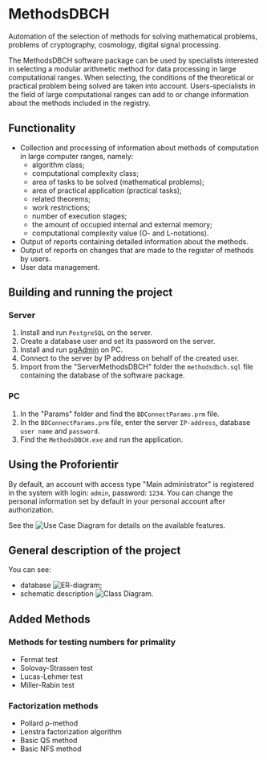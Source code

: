# MethodsDBCH
Automation of the selection of methods for solving mathematical problems, problems of cryptography, cosmology, digital signal processing.

The MethodsDBCH software package can be used by specialists interested in selecting a modular arithmetic method for data processing in large computational ranges. When selecting, the conditions of the theoretical or practical problem being solved are taken into account. Users-specialists in the field of large computational ranges can add to or change information about the methods included in the registry.
## Functionality
- Сollection and processing of information about methods of computation in large computer ranges, namely:
  - algorithm class;
  - computational complexity class;
  - area of tasks to be solved (mathematical problems);
  - area of practical application (practical tasks);
  - related theorems;
  - work restrictions;
  - number of execution stages;
  - the amount of occupied internal and external memory;
  - computational complexity value (O- and L-notations).
- Output of reports containing detailed information about the methods.
- Output of reports on changes that are made to the register of methods by users.
- User data management.
## Building and running the project
### Server
1. Install and run `PostgreSQL` on the server.
2. Create a database user and set its password on the server.
3. Install and run [pgAdmin](https://www.pgadmin.org/) on PC.
4. Connect to the server by IP address on behalf of the created user.
5. Import from the "ServerMethodsDBCH" folder the `methodsdbch.sql` file containing the database of the software package.
### PC
1. In the "Params" folder and find the `BDConnectParams.prm` file.
2. In the `BDConnectParams.prm` file, enter the server `IP-address`, database `user name` and `password`.
3. Find the `MethodsDBCH.exe` and run the application.
## Using the Proforientir
By default, an account with access type "Main administrator" is registered in the system with login: `admin`, password: `1234`. You can change the personal information set by default in your personal account after authorization.

See the ![Use Case Diagram](https://github.com/EvgeniaSap/MethodsDBCH/issues/1#issue-1391509247) for details on the available features.
## General description of the project
You can see:
- database ![ER-diagram](https://github.com/EvgeniaSap/MethodsDBCH/issues/2#issue-1391642510); 
- schematic description ![Class Diagram](https://github.com/EvgeniaSap/MethodsDBCH/issues/3#issue-1391643299).

## Added Methods
### Methods for testing numbers for primality
- Fermat test
- Solovay-Strassen test
- Lucas-Lehmer test
- Miller-Rabin test
### Factorization methods
- Pollard ρ-method
- Lenstra factorization algorithm
- Basic QS method
- Basic NFS method
